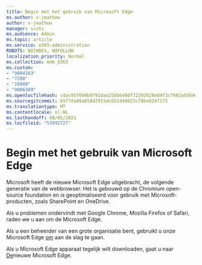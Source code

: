 ```yaml
---
title: Begin met het gebruik van Microsoft Edge
ms.author: v-jmathew
author: v-jmathew
manager: scotv
ms.audience: Admin
ms.topic: article
ms.service: o365-administration
ROBOTS: NOINDEX, NOFOLLOW
localization_priority: Normal
ms.collection: Adm_O365
ms.custom:
- "9004163"
- "7280"
- "10908"
- "9006389"
ms.openlocfilehash: cdac95f094b9791daa258b6480f72392828e09f3cf603a856446eda7cc6472d4
ms.sourcegitcommit: b5f7da89a650d2915dc652449623c78be6247175
ms.translationtype: MT
ms.contentlocale: nl-NL
ms.lasthandoff: 08/05/2021
ms.locfileid: "53992727"
---
```

# <a name="start-using-microsoft-edge"></a>Begin met het gebruik van Microsoft Edge

Microsoft heeft de nieuwe Microsoft Edge uitgebracht, de volgende generatie van de webbrowser. Het is gebouwd op de Chromium open-source foundation en is geoptimaliseerd voor gebruik met Microsoft-producten, zoals SharePoint en OneDrive.

Als u problemen ondervindt met Google Chrome, Mozilla Firefox of Safari, raden we u aan om de Microsoft Edge.

Als u een beheerder van een grote organisatie bent, gebruikt u onze Microsoft Edge [om](https://go.microsoft.com/fwlink/?linkid=2142423) aan de slag te gaan.

Als u Microsoft Edge apparaat tegelijk wilt downloaden, gaat u naar [De](https://go.microsoft.com/fwlink/?linkid=2141049)nieuwe Microsoft Edge.
